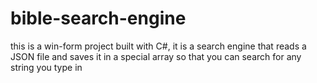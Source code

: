 # bible-search-engine
this is a win-form project built with C#, it is a search engine that reads a JSON file and saves it in a special array so that you can search for any string you type in

